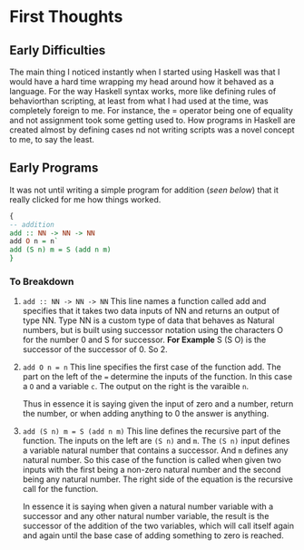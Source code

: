 # First Thoughts

## Early Difficulties

The main thing I noticed instantly when I started using Haskell was that I would have a hard time wrapping my head around how it behaved as a language. For the way Haskell syntax works, more like defining rules of behaviorthan scripting, at least from what I had used at the time, was completely foreign to me. For instance, the = operator being one of equality and not assignment took some getting used to. How programs in Haskell are created almost by defining cases nd not writing scripts was a novel concept to me, to say the least.

## Early Programs

It was not until writing a simple program for addition (*seen below*) that it really clicked for me how things worked.

```haskell
{
-- addition
add :: NN -> NN -> NN
add O n = n`
add (S n) m = S (add n m)
}
```

### To Breakdown

1. `add :: NN -> NN -> NN`
    This line names a function called add and specifies that it takes two data inputs of NN and returns an output of type NN. Type NN is a custom type of data that behaves as Natural numbers, but is built using successor notation using the characters O for the number 0 and S for successor.
    **For Example**
    S (S O) is the successor of the successor of 0. So 2.

2. `add O n = n`
    This line specifies the first case of the function add. The part on the left of the `=` determine the inputs of the function. In this case a `O` and a variable `c`. The output on the right is the varaible `n`.

    Thus in essence it is saying given the input of zero and a number, return the number, or when adding anything to 0 the answer is anything.

3. `add (S n) m = S (add n m)`
    This line defines the recursive part of the function. The inputs on the left are `(S n)` and `m`. The `(S n)` input defines a variable natural number that contains a successor. And `m` defines any natural number. So this case of the function is called when given two inputs with the first being a non-zero natural number and the second being any natural number. The right side of the equation is the recursive call for the function.

    In essence it is saying when given a natural number variable with a successor and any other natural number variable, the result is the successor of the addition of the two variables, which will call itself again and again until the base case of adding something to zero is reached.
